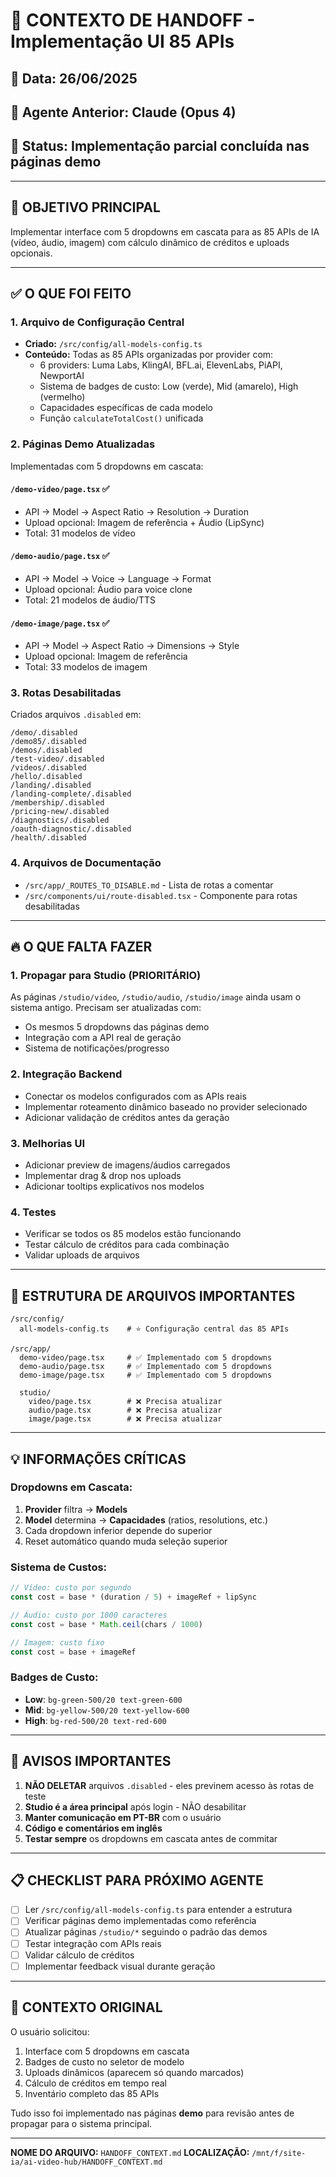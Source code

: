 # 🔄 CONTEXTO DE HANDOFF - Implementação UI 85 APIs

## 📅 Data: 26/06/2025
## 👤 Agente Anterior: Claude (Opus 4)
## 🎯 Status: Implementação parcial concluída nas páginas demo

---

## 🎯 OBJETIVO PRINCIPAL
Implementar interface com 5 dropdowns em cascata para as 85 APIs de IA (vídeo, áudio, imagem) com cálculo dinâmico de créditos e uploads opcionais.

---

## ✅ O QUE FOI FEITO

### 1. **Arquivo de Configuração Central**
- **Criado:** `/src/config/all-models-config.ts`
- **Conteúdo:** Todas as 85 APIs organizadas por provider com:
  - 6 providers: Luma Labs, KlingAI, BFL.ai, ElevenLabs, PiAPI, NewportAI
  - Sistema de badges de custo: Low (verde), Mid (amarelo), High (vermelho)
  - Capacidades específicas de cada modelo
  - Função `calculateTotalCost()` unificada

### 2. **Páginas Demo Atualizadas**
Implementadas com 5 dropdowns em cascata:

#### **`/demo-video/page.tsx`** ✅
- API → Model → Aspect Ratio → Resolution → Duration
- Upload opcional: Imagem de referência + Áudio (LipSync)
- Total: 31 modelos de vídeo

#### **`/demo-audio/page.tsx`** ✅
- API → Model → Voice → Language → Format
- Upload opcional: Áudio para voice clone
- Total: 21 modelos de áudio/TTS

#### **`/demo-image/page.tsx`** ✅
- API → Model → Aspect Ratio → Dimensions → Style
- Upload opcional: Imagem de referência
- Total: 33 modelos de imagem

### 3. **Rotas Desabilitadas**
Criados arquivos `.disabled` em:
```
/demo/.disabled
/demo85/.disabled
/demos/.disabled
/test-video/.disabled
/videos/.disabled
/hello/.disabled
/landing/.disabled
/landing-complete/.disabled
/membership/.disabled
/pricing-new/.disabled
/diagnostics/.disabled
/oauth-diagnostic/.disabled
/health/.disabled
```

### 4. **Arquivos de Documentação**
- `/src/app/_ROUTES_TO_DISABLE.md` - Lista de rotas a comentar
- `/src/components/ui/route-disabled.tsx` - Componente para rotas desabilitadas

---

## 🔥 O QUE FALTA FAZER

### 1. **Propagar para Studio** (PRIORITÁRIO)
As páginas `/studio/video`, `/studio/audio`, `/studio/image` ainda usam o sistema antigo. Precisam ser atualizadas com:
- Os mesmos 5 dropdowns das páginas demo
- Integração com a API real de geração
- Sistema de notificações/progresso

### 2. **Integração Backend**
- Conectar os modelos configurados com as APIs reais
- Implementar roteamento dinâmico baseado no provider selecionado
- Adicionar validação de créditos antes da geração

### 3. **Melhorias UI**
- Adicionar preview de imagens/áudios carregados
- Implementar drag & drop nos uploads
- Adicionar tooltips explicativos nos modelos

### 4. **Testes**
- Verificar se todos os 85 modelos estão funcionando
- Testar cálculo de créditos para cada combinação
- Validar uploads de arquivos

---

## 📁 ESTRUTURA DE ARQUIVOS IMPORTANTES

```
/src/config/
  all-models-config.ts    # ⭐ Configuração central das 85 APIs

/src/app/
  demo-video/page.tsx     # ✅ Implementado com 5 dropdowns
  demo-audio/page.tsx     # ✅ Implementado com 5 dropdowns  
  demo-image/page.tsx     # ✅ Implementado com 5 dropdowns
  
  studio/
    video/page.tsx        # ❌ Precisa atualizar
    audio/page.tsx        # ❌ Precisa atualizar
    image/page.tsx        # ❌ Precisa atualizar
```

---

## 💡 INFORMAÇÕES CRÍTICAS

### Dropdowns em Cascata:
1. **Provider** filtra → **Models**
2. **Model** determina → **Capacidades** (ratios, resolutions, etc.)
3. Cada dropdown inferior depende do superior
4. Reset automático quando muda seleção superior

### Sistema de Custos:
```typescript
// Vídeo: custo por segundo
const cost = base * (duration / 5) + imageRef + lipSync

// Áudio: custo por 1000 caracteres
const cost = base * Math.ceil(chars / 1000)

// Imagem: custo fixo
const cost = base + imageRef
```

### Badges de Custo:
- **Low**: `bg-green-500/20 text-green-600`
- **Mid**: `bg-yellow-500/20 text-yellow-600`
- **High**: `bg-red-500/20 text-red-600`

---

## 🚨 AVISOS IMPORTANTES

1. **NÃO DELETAR** arquivos `.disabled` - eles previnem acesso às rotas de teste
2. **Studio é a área principal** após login - NÃO desabilitar
3. **Manter comunicação em PT-BR** com o usuário
4. **Código e comentários em inglês**
5. **Testar sempre** os dropdowns em cascata antes de commitar

---

## 📋 CHECKLIST PARA PRÓXIMO AGENTE

- [ ] Ler `/src/config/all-models-config.ts` para entender a estrutura
- [ ] Verificar páginas demo implementadas como referência
- [ ] Atualizar páginas `/studio/*` seguindo o padrão das demos
- [ ] Testar integração com APIs reais
- [ ] Validar cálculo de créditos
- [ ] Implementar feedback visual durante geração

---

## 🔗 CONTEXTO ORIGINAL

O usuário solicitou:
1. Interface com 5 dropdowns em cascata
2. Badges de custo no seletor de modelo
3. Uploads dinâmicos (aparecem só quando marcados)
4. Cálculo de créditos em tempo real
5. Inventário completo das 85 APIs

Tudo isso foi implementado nas páginas **demo** para revisão antes de propagar para o sistema principal.

---

**NOME DO ARQUIVO:** `HANDOFF_CONTEXT.md`
**LOCALIZAÇÃO:** `/mnt/f/site-ia/ai-video-hub/HANDOFF_CONTEXT.md`